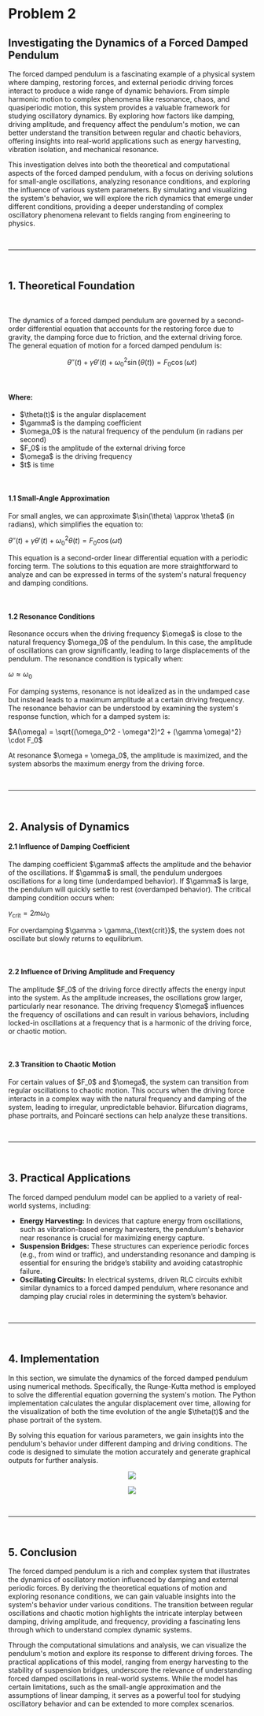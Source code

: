 # Problem 2

## Investigating the Dynamics of a Forced Damped Pendulum

The forced damped pendulum is a fascinating example of a physical system where damping, restoring forces, and external periodic driving forces interact to produce a wide range of dynamic behaviors. From simple harmonic motion to complex phenomena like resonance, chaos, and quasiperiodic motion, this system provides a valuable framework for studying oscillatory dynamics. By exploring how factors like damping, driving amplitude, and frequency affect the pendulum's motion, we can better understand the transition between regular and chaotic behaviors, offering insights into real-world applications such as energy harvesting, vibration isolation, and mechanical resonance. <br>

This investigation delves into both the theoretical and computational aspects of the forced damped pendulum, with a focus on deriving solutions for small-angle oscillations, analyzing resonance conditions, and exploring the influence of various system parameters. By simulating and visualizing the system's behavior, we will explore the rich dynamics that emerge under different conditions, providing a deeper understanding of complex oscillatory phenomena relevant to fields ranging from engineering to physics. 

<br>
<hr>  
<br>  

## 1. Theoretical Foundation

<br>  

The dynamics of a forced damped pendulum are governed by a second-order differential equation that accounts for the restoring force due to gravity, the damping force due to friction, and the external driving force. The general equation of motion for a forced damped pendulum is:

$$\theta''(t) + \gamma \theta'(t) + \omega_0^2 \sin(\theta(t)) = F_0 \cos(\omega t)$$

<br>

#### Where:

* \$\theta(t)\$ is the angular displacement
* \$\gamma\$ is the damping coefficient
* \$\omega\_0\$ is the natural frequency of the pendulum (in radians per second)
* \$F\_0\$ is the amplitude of the external driving force
* \$\omega\$ is the driving frequency
* \$t\$ is time

<br> 

#### 1.1 Small-Angle Approximation

For small angles, we can approximate \$\sin(\theta) \approx \theta\$ (in radians), which simplifies the equation to: <br>

$\theta''(t) + \gamma \theta'(t) + \omega_0^2 \theta(t) = F_0 \cos(\omega t)$ <br>

This equation is a second-order linear differential equation with a periodic forcing term. The solutions to this equation are more straightforward to analyze and can be expressed in terms of the system's natural frequency and damping conditions. <br>

<br>  

#### 1.2 Resonance Conditions

Resonance occurs when the driving frequency \$\omega\$ is close to the natural frequency \$\omega\_0\$ of the pendulum. In this case, the amplitude of oscillations can grow significantly, leading to large displacements of the pendulum. The resonance condition is typically when: <br>

$\omega \approx \omega_0$ <br>

For damping systems, resonance is not idealized as in the undamped case but instead leads to a maximum amplitude at a certain driving frequency. The resonance behavior can be understood by examining the system's response function, which for a damped system is: <br>

$A(\omega) = \sqrt{(\omega_0^2 - \omega^2)^2 + (\gamma \omega)^2} \cdot F_0$ <br>

At resonance \$\omega = \omega\_0\$, the amplitude is maximized, and the system absorbs the maximum energy from the driving force. 

<br>
<hr>  
<br>  

## 2. Analysis of Dynamics 

#### 2.1 Influence of Damping Coefficient

The damping coefficient \$\gamma\$ affects the amplitude and the behavior of the oscillations. If \$\gamma\$ is small, the pendulum undergoes oscillations for a long time (underdamped behavior). If \$\gamma\$ is large, the pendulum will quickly settle to rest (overdamped behavior). The critical damping condition occurs when: <br>

$\gamma_{\text{crit}} = 2m\omega_0$

For overdamping \$\gamma > \gamma\_{\text{crit}}\$, the system does not oscillate but slowly returns to equilibrium. <br>

<br>  

#### 2.2 Influence of Driving Amplitude and Frequency

The amplitude \$F\_0\$ of the driving force directly affects the energy input into the system. As the amplitude increases, the oscillations grow larger, particularly near resonance. The driving frequency \$\omega\$ influences the frequency of oscillations and can result in various behaviors, including locked-in oscillations at a frequency that is a harmonic of the driving force, or chaotic motion. <br>

<br>  

#### 2.3 Transition to Chaotic Motion

For certain values of \$F\_0\$ and \$\omega\$, the system can transition from regular oscillations to chaotic motion. This occurs when the driving force interacts in a complex way with the natural frequency and damping of the system, leading to irregular, unpredictable behavior. Bifurcation diagrams, phase portraits, and Poincaré sections can help analyze these transitions. 

<br>
<hr>  
<br>  

## 3. Practical Applications

The forced damped pendulum model can be applied to a variety of real-world systems, including: <br>

<ul>  
<li><strong>Energy Harvesting:</strong> In devices that capture energy from oscillations, such as vibration-based energy harvesters, the pendulum's behavior near resonance is crucial for maximizing energy capture.</li>  
<li><strong>Suspension Bridges:</strong> These structures can experience periodic forces (e.g., from wind or traffic), and understanding resonance and damping is essential for ensuring the bridge’s stability and avoiding catastrophic failure.</li>  
<li><strong>Oscillating Circuits:</strong> In electrical systems, driven RLC circuits exhibit similar dynamics to a forced damped pendulum, where resonance and damping play crucial roles in determining the system’s behavior.</li>  
</ul>  

<br>  
<hr>  
<br>  

## 4. Implementation

In this section, we simulate the dynamics of the forced damped pendulum using numerical methods. Specifically, the Runge-Kutta method is employed to solve the differential equation governing the system's motion. The Python implementation calculates the angular displacement over time, allowing for the visualization of both the time evolution of the angle \$\theta(t)\$ and the phase portrait of the system. <br>

By solving this equation for various parameters, we gain insights into the pendulum's behavior under different damping and driving conditions. The code is designed to simulate the motion accurately and generate graphical outputs for further analysis. 

<p align="center">
  <img src="https://raw.githubusercontent.com/elidavidsia/Physics-Lab/refs/heads/main/docs/1%20Physics/1%20Mechanics/Problem%202a.png">
</p>

<p align="center">
  <img src="https://github.com/elidavidsia/Physics-Lab/blob/main/docs/1%20Physics/1%20Mechanics/Problem%202b.png?raw=true">
</p>

<br>
<hr>
<br>

## 5. Conclusion

The forced damped pendulum is a rich and complex system that illustrates the dynamics of oscillatory motion influenced by damping and external periodic forces. By deriving the theoretical equations of motion and exploring resonance conditions, we can gain valuable insights into the system's behavior under various conditions. The transition between regular oscillations and chaotic motion highlights the intricate interplay between damping, driving amplitude, and frequency, providing a fascinating lens through which to understand complex dynamic systems. 

Through the computational simulations and analysis, we can visualize the pendulum's motion and explore its response to different driving forces. The practical applications of this model, ranging from energy harvesting to the stability of suspension bridges, underscore the relevance of understanding forced damped oscillations in real-world systems. While the model has certain limitations, such as the small-angle approximation and the assumptions of linear damping, it serves as a powerful tool for studying oscillatory behavior and can be extended to more complex scenarios.

<br>
